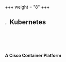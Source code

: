 +++
weight = "8"
+++

## <img src="/img/kubernetes.png" width=2% > Kubernetes
#### A Cisco Container Platform
